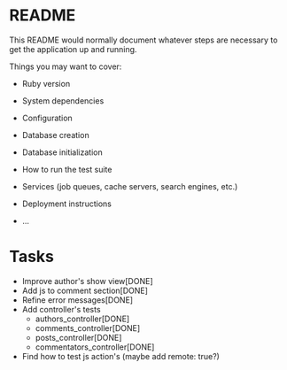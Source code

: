 # README

This README would normally document whatever steps are necessary to get the
application up and running.

Things you may want to cover:

* Ruby version

* System dependencies

* Configuration

* Database creation

* Database initialization

* How to run the test suite

* Services (job queues, cache servers, search engines, etc.)

* Deployment instructions

* ...

# Tasks

* Improve author's show view[DONE]
* Add js to comment section[DONE] 
* Refine error messages[DONE]
* Add controller's tests
  - authors_controller[DONE]
  - comments_controller[DONE]
  - posts_controller[DONE]
  - commentators_controller[DONE]
* Find how to test js action's (maybe add remote: true?)